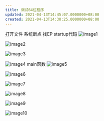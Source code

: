 ```yaml
---
title: 调试64位程序
updated: 2021-04-13T14:45:07.0000000+08:00
created: 2021-04-13T14:30:25.0000000+08:00
---
```


打开文件
系统断点
找EP
startup代码
![image1](../../../../resources/image1-73.png)

![image2](../../../../resources/image2-45.png)

![image3](../../../../resources/image3-27.png)

![image4](../../../../resources/image4-24.png)
main函数
![image5](../../../../resources/image5-20.png)

![image6](../../../../resources/image6-16.png)

![image7](../../../../resources/image7-7.png)

![image8](../../../../resources/image8-4.png)

![image9](../../../../resources/image9-3.png)

![image10](../../../../resources/image10-2.png)

